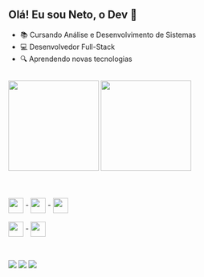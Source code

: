 ## Olá! Eu sou Neto, o Dev 👋

- 📚 Cursando Análise e Desenvolvimento de Sistemas
- 💻 Desenvolvedor Full-Stack
- 🔍 Aprendendo novas tecnologias

##

<div>
  <a href="https://github.com/netoodev"></a>
  <img height="180em" src="https://github-readme-stats.vercel.app/api?username=netoodev&theme=dracula&show_icons=true&hide_border=true&count_private=true">
  <img height="180em" src="https://github-readme-stats.vercel.app/api/top-langs/?username=netoodev&theme=dracula&show_icons=true&hide_border=true&layout=compact"><br>
</div>

<div><br>
  <br><br><img width="30" align="center" src="https://cdn.jsdelivr.net/gh/devicons/devicon/icons/html5/html5-original.svg" /> -
  <img width="30" align="center" src="https://cdn.jsdelivr.net/gh/devicons/devicon/icons/css3/css3-original.svg" /> -
  <img width="30" align="center" src="https://cdn.jsdelivr.net/gh/devicons/devicon/icons/javascript/javascript-original.svg" /> <br><br>
  <img width="30" align="center" src="https://seeklogo.com/images/C/c-logo-A44DB3D53C-seeklogo.com.png" /> -
  <img width="30" align="center" src="https://cdn.jsdelivr.net/gh/devicons/devicon/icons/python/python-original.svg" /> 
<!--   <img width="150" align="right" src="https://cdn.discordapp.com/attachments/1118178250418573376/1143891239436042371/readme.gif" /> -->
</div>

##

<div><br>
  <a href="https://instagram.com/netoodev" target="_blank"><img src="https://img.shields.io/badge/Instagram-E4405F?style=for-the-badge&logo=instagram&logoColor=white"></a>
  <a href="https://linkedin.com/in/netoodev" target="_blank"><img src="https://img.shields.io/badge/LinkedIn-0077B5?style=for-the-badge&logo=linkedin&logoColor=white"></a>
  <a href="mailto:netoodeveloper@gmail.com" target="_blank"><img src="https://img.shields.io/badge/Gmail-D14836?style=for-the-badge&logo=gmail&logoColor=white"></a>
</div>

